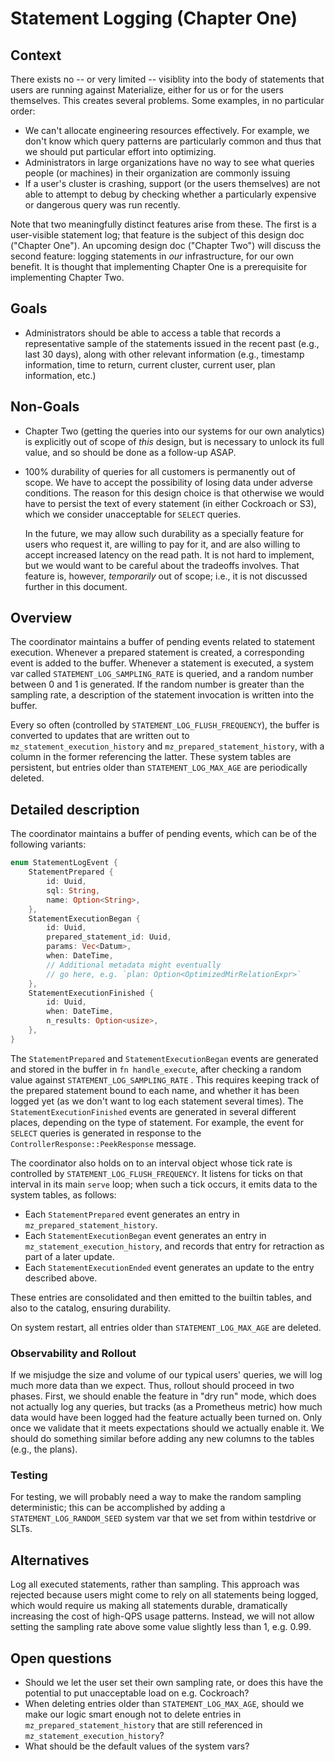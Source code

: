 # Statement Logging (Chapter One)

<!-- - Associated: (Insert list of associated epics, issues, or PRs) -->

<!-- <\!-- -->
<!-- Note: Feel free to add or remove sections as needed. However, most design -->
<!-- docs should at least keep the suggested sections. -->
<!-- -\-> -->

## Context

There exists no -- or very limited -- visiblity into the body of
statements that users are running against Materialize, either for us
or for the users themselves. This creates several problems. Some
examples, in no particular order:

* We can't allocate engineering resources effectively. For example, we
  don't know which query patterns are particularly common and thus
  that we should put particular effort into optimizing.
* Administrators in large organizations have no way to see what
  queries people (or machines) in their organization are commonly
  issuing
* If a user's cluster is crashing, support (or the users themselves)
  are not able to attempt to debug by checking whether a particularly
  expensive or dangerous query was run recently.

Note that two meaningfully distinct features arise from these. The
first is a user-visible statement log; that feature is the subject of
this design doc ("Chapter One"). An upcoming design doc ("Chapter
Two") will discuss the second feature: logging statements in _our_
infrastructure, for our own benefit. It is thought that implementing
Chapter One is a prerequisite for implementing Chapter Two.

## Goals

* Administrators should be able to access a table that records a
  representative sample of the statements issued in the recent past
  (e.g., last 30 days), along with other relevant information (e.g.,
  timestamp information, time to return, current cluster, current
  user, plan information, etc.)

## Non-Goals

* Chapter Two (getting the queries into our systems for our own
  analytics) is explicitly out of scope of _this_ design, but is
  necessary to unlock its full value, and so should be done as a
  follow-up ASAP.
* 100% durability of queries for all customers is permanently out of
  scope. We have to accept the possibility of losing data under
  adverse conditions. The reason for this design choice is that
  otherwise we would have to persist the text of every statement (in
  either Cockroach or S3), which we consider unacceptable for `SELECT`
  queries.
  
  In the future, we may allow such durability as a specially feature
  for users who request it, are willing to pay for it, and are also
  willing to accept increased latency on the read path. It is not hard
  to implement, but we would want to be careful about the tradeoffs
  involves. That feature is, however, _temporarily_ out of scope;
  i.e., it is not discussed further in this document.

## Overview

The coordinator maintains a buffer of pending events related to
statement execution. Whenever a prepared statement is created, a
corresponding event is added to the buffer. Whenever a statement is
executed, a system var called `STATEMENT_LOG_SAMPLING_RATE` is
queried, and a random number between 0 and 1 is generated. If the
random number is greater than the sampling rate, a description of the
statement invocation is written into the buffer.

Every so often (controlled by `STATEMENT_LOG_FLUSH_FREQUENCY`), the
buffer is converted to updates that are written out to
`mz_statement_execution_history` and `mz_prepared_statement_history`,
with a column in the former referencing the latter. These system
tables are persistent, but entries older than `STATEMENT_LOG_MAX_AGE`
are periodically deleted.

## Detailed description

The coordinator maintains a buffer of pending events, which can be of
the following variants:

``` rust
enum StatementLogEvent {
    StatementPrepared {
        id: Uuid,
        sql: String,
        name: Option<String>,
    },
    StatementExecutionBegan {
        id: Uuid,
        prepared_statement_id: Uuid,        
        params: Vec<Datum>,
        when: DateTime,
        // Additional metadata might eventually
        // go here, e.g. `plan: Option<OptimizedMirRelationExpr>`
    },
    StatementExecutionFinished {
        id: Uuid,
        when: DateTime,
        n_results: Option<usize>,
    },
}
```

The `StatementPrepared` and `StatementExecutionBegan` events are
generated and stored in the buffer in `fn handle_execute`, after
checking a random value against `STATEMENT_LOG_SAMPLING_RATE` . This
requires keeping track of the prepared statement bound to each name,
and whether it has been logged yet (as we don't want to log each
statement several times). The `StatementExecutionFinished` events are
generated in several different places, depending on the type of
statement. For example, the event for `SELECT` queries is generated in
response to the `ControllerResponse::PeekResponse` message.

The coordinator also holds on to an interval object whose tick rate is
controlled by `STATEMENT_LOG_FLUSH_FREQUENCY`. It listens for ticks
on that interval in its main `serve` loop; when such a tick occurs, it
emits data to the system tables, as follows:

* Each `StatementPrepared` event generates an entry in
  `mz_prepared_statement_history`.
* Each `StatementExecutionBegan` event generates an entry in
  `mz_statement_execution_history`, and records that entry for
  retraction as part of a later update.
* Each `StatementExecutionEnded` event generates an update to the
  entry described above.

These entries are consolidated and then emitted to the builtin
tables, and also to the catalog, ensuring durability.

On system restart, all entries older than `STATEMENT_LOG_MAX_AGE` are
deleted.

### Observability and Rollout

If we misjudge the size and volume of our typical users' queries, we
will log much more data than we expect. Thus, rollout should proceed
in two phases. First, we should enable the feature in "dry run" mode,
which does not actually log any queries, but tracks (as a Prometheus
metric) how much data would have been logged had the feature actually
been turned on. Only once we validate that it meets expectations
should we actually enable it. We should do something similar before
adding any new columns to the tables (e.g., the plans).

### Testing

For testing, we will probably need a way to make the random sampling
deterministic; this can be accomplished by adding a
`STATEMENT_LOG_RANDOM_SEED` system var that we set from within
testdrive or SLTs.

## Alternatives

Log all executed statements, rather than sampling. This approach was
rejected because users might come to rely on all statements being logged,
which would require us making all statements durable, dramatically
increasing the cost of high-QPS usage patterns. Instead, we will not
allow setting the sampling rate above some value slightly less than 1,
e.g. 0.99.

## Open questions

* Should we let the user set their own sampling rate, or does this
  have the potential to put unacceptable load on e.g. Cockroach?
* When deleting entries older than `STATEMENT_LOG_MAX_AGE`, should we
  make our logic smart enough not to delete entries in
  `mz_prepared_statement_history` that are still referenced in
  `mz_statement_execution_history`?
* What should be the default values of the system vars?

